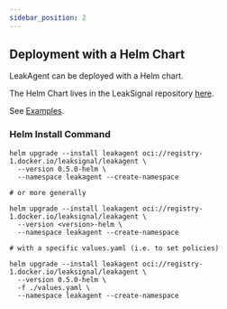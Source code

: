 ```yaml
---
sidebar_position: 2
---
```


## Deployment with a Helm Chart

LeakAgent can be deployed with a Helm chart.

The Helm Chart lives in the LeakSignal repository [here](https://github.com/leaksignal/leaksignal/tree/master/leakagent_helm).

See [Examples](https://github.com/leaksignal/leaksignal/tree/master/examples/leakagent_helm).

### Helm Install Command
```
helm upgrade --install leakagent oci://registry-1.docker.io/leaksignal/leakagent \
  --version 0.5.0-helm \
  --namespace leakagent --create-namespace

# or more generally

helm upgrade --install leakagent oci://registry-1.docker.io/leaksignal/leakagent \
  --version <version>-helm \
  --namespace leakagent --create-namespace

# with a specific values.yaml (i.e. to set policies)

helm upgrade --install leakagent oci://registry-1.docker.io/leaksignal/leakagent \
  --version 0.5.0-helm \
  -f ./values.yaml \
  --namespace leakagent --create-namespace
```
